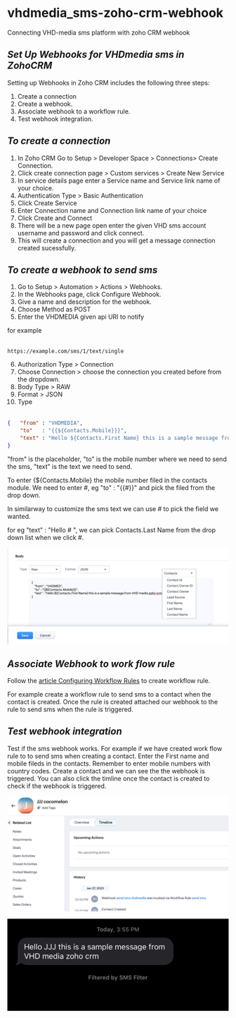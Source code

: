 # vhdmedia_sms-zoho-crm-webhook
Connecting VHD-media sms platform with zoho CRM webhook

## *Set Up Webhooks for VHDmedia sms in ZohoCRM*
Setting up Webhooks in Zoho CRM includes the following three steps:

1. Create a connection
2. Create a webhook.
2. Associate webhook to a workflow rule.
3. Test webhook integration.

## *To create a connection*

1. In Zoho CRM Go to Setup > Developer Space > Connections> Create Connection.
2. Click create connection page > Custom services > Create New Service
3. In service details page enter a Service name and Service link name of your choice. 
4. Authentication Type > Basic Authentication 
5. Click Create Service
6. Enter Connection name and Connection link name of your choice 
7. Click Create and Connect 
8. There will be a new page open enter the given VHD sms account username and password and click connect. 
9. This will create a connection and you will get a message connection created sucessfully. 


## *To create a webhook to send sms*


1. Go to Setup > Automation > Actions > Webhooks.
2. In the Webhooks page, click Configure Webhook.
3. Give a name and description for the webhook. 
4. Choose Method as POST
5. Enter the VHDMEDIA given api URI to notify 

for example 

```URI

https://example.com/sms/1/text/single

```
6. Authorization Type > Connection 
7. Choose Connection > choose the connection you created before from the dropdown. 
8. Body Type > RAW 
9. Format > JSON
10. Type 

```Json

{   "from" : "VHDMEDIA",
    "to"   : "{{${Contacts.Mobile}}}",
    "text" : "Hello ${Contacts.First Name} this is a sample message from VHD media zoho crm"
}


```


"from" is the placeholder, "to" is the mobile number where we need to send the sms, "text" is the text we need to send. 

To enter {${Contacts.Mobile} the mobile number filed in the contacts module. We need to enter #,  eg "to" : "{{#}}" and pick the filed from the drop down. 

In similarway to customize the sms text we can use # to pick the field we wanted. 

for eg "text" : "Hello # ", we can pick Contacts.Last Name from the drop down list when we click #. 

![text-body](/images/text-body.png)


## *Associate Webhook to work flow rule* 

Follow the [article Configuring Workflow Rules](https://help.zoho.com/portal/en/kb/crm/automate-business-processes/workflow-management/articles/configuring-workflow-rules#Part_1_-_Enter_the_basic_details_of_the_rule) to create workflow rule. 

For example create a workflow rule to send sms to a contact when the contact is created. 
Once the rule is created attached our webhook to the rule to send sms when the rule is triggered. 

## *Test webhook integration*

Test if the sms webhook works. For example if we have created work flow rule to to send sms when creating a contact. Enter the First name and mobile fileds in the contacts. Remember to enter mobile numbers with country codes. Create a contact and we can see the the webhook is triggered. You can also click the timline once the contact is created to check if the webhook is triggered. 

![timeline](/images/timeline.png)

![sms](/images/sms.jpg)
